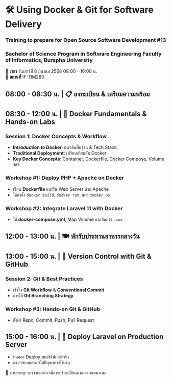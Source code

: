 # 🛠 **Using Docker & Git for Software Delivery**  
### Training to prepare for Open Source Software Development #13 
### Bachelor of Science Program in Software Engineering Faculty of Informatics, Burapha University

📅 **เวลา** วันเสาร์ที่ 8 มีนาคม 2568 08:00 - 16:00 น.  
📍 **สถานที่** IF-11M280  

## **08:00 - 08:30 น.** | 📋 **ลงทะเบียน & เตรียมความพร้อม**  

## **08:30 - 12:00 น.** | 🐳 **Docker Fundamentals & Hands-on Labs**  

### **Session 1: Docker Concepts & Workflow**  
- **Introduction to Docker**: แนวคิดพื้นฐาน & Tech Stack  
- **Traditional Deployment**: เปรียบเทียบกับ Docker  
- **Key Docker Concepts**: Container, Dockerfile, Docker Compose, Volume ฯลฯ  

### **Workshop #1: Deploy PHP + Apache on Docker**  
- เขียน **Dockerfile** และรัน Web Server ด้วย Apache  
- ใช้คำสั่ง `docker build`, `docker run`, และ `docker ps`  

### **Workshop #2: Integrate Laravel 11 with Docker**  
- ใช้ **docker-compose.yml**, Map Volume และจัดการ `.env`  

## **12:00 - 13:00 น.** | 🍽 **พักรับประทานอาหารกลางวัน**  

## **13:00 - 15:00 น.** | 🔗 **Version Control with Git & GitHub**  

### **Session 2: Git & Best Practices**  
- เข้าใจ **Git Workflow** & **Conventional Commit**  
- การใช้ **Git Branching Strategy**  

### **Workshop #3: Hands-on Git & GitHub**  
- ตั้งค่า Repo, Commit, Push, Pull Request  

## **15:00 - 16:00 น.** | 🚀 **Deploy Laravel on Production Server**  
- ทดลอง Deploy บนเซิร์ฟเวอร์จริง  
- ตรวจสอบและแก้ไขปัญหาการใช้งาน  

📌 *หมายเหตุ:* ตารางเวลาอาจมีการปรับเปลี่ยนตามความเหมาะสม
